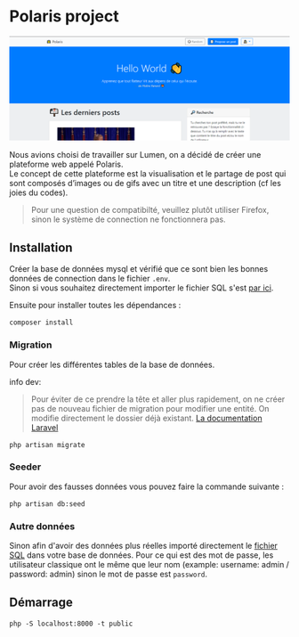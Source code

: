 # Polaris project

<div align="center">
    <p>
        <img src="./public/assets/image/interface.png" alt="interface" />
    </p>
</div>

Nous avions choisi de travailler sur Lumen, on a décidé de créer une plateforme web appelé Polaris. </br>
Le concept de cette plateforme est la visualisation et le partage de post qui sont composés d’images ou de gifs avec un titre et une description (cf les joies du codes). 

> Pour une question de compatibilté, veuillez plutôt utiliser Firefox, sinon le système de connection ne fonctionnera pas. 

## Installation

Créer la base de données mysql et vérifié que ce sont bien les bonnes données de connection dans le fichier `.env`. </br>
Sinon si vous souhaitez directement importer le fichier SQL s'est [par ici](#autre-données).

Ensuite pour installer toutes les dépendances :

```
composer install
```

### Migration

Pour créer les différentes tables de la base de données.

info dev: 
> Pour éviter de ce prendre la tête et aller plus rapidement, on ne créer pas de nouveau fichier de migration pour modifier une entité.
On modifie directement le dossier déjà existant.
[La documentation Laravel](https://laravel.com/docs/8.x/migrations)

```
php artisan migrate
```

### Seeder

Pour avoir des fausses données vous pouvez faire la commande suivante :

```
php artisan db:seed
```

### Autre données

Sinon afin d'avoir des données plus réelles importé directement le [fichier SQL](https://github.com/AH-REM/Polaris/releases/download/v1.0/database.sql) dans votre base de données.
Pour ce qui est des mot de passe, les utilisateur classique ont le même que leur nom (example: username: admin / password: admin) sinon le mot de passe est `password`.

## Démarrage

```
php -S localhost:8000 -t public
```
